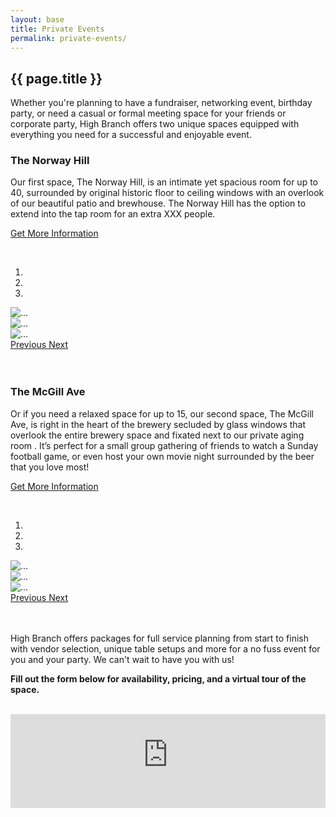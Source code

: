 ```yaml
---
layout: base
title: Private Events
permalink: private-events/
---
```


<section id="private-events" class="page bg-light-gray">
	<div class="container">
		<div class="row">
			<div class="col-md-8 col-md-offset-2">
				<h2 class="section-heading">{{ page.title }}</h2>
				<p class="lead">Whether you're planning to have a fundraiser, networking event, birthday party, or need a casual or formal meeting space for your friends or corporate party, High Branch offers two unique spaces equipped with everything you need for a successful and enjoyable event.</p>
			</div>
			<div class="col-md-8 col-md-offset-2">
				<h3>The Norway Hill</h3>
				<p>Our first space, The Norway Hill, is an intimate yet spacious room for up to 40, surrounded by original historic floor to ceiling windows with an overlook of our beautiful patio and brewhouse. The Norway Hill has the option to extend into the tap room for an extra XXX people.</p>
				<p><a href="#inquiry-form" class="page-scroll">Get More Information</a></p>
				<br>
				<div id="carousel-the-norway-hill" class="carousel slide" data-ride="carousel">
				<!-- Indicators -->
				<ol class="carousel-indicators">
					<li data-target="#carousel-the-norway-hill" data-slide-to="0" class="active"></li>
					<li data-target="#carousel-the-norway-hill" data-slide-to="1"></li>
					<li data-target="#carousel-the-norway-hill" data-slide-to="2"></li>
				</ol>
				<!-- Wrapper for slides -->
				<div class="carousel-inner" role="listbox">
					<div class="item active">
						<img src="https://via.placeholder.com/960x480" alt="...">
					</div>
					<div class="item">
						<img src="https://via.placeholder.com/960x480" alt="...">
					</div>
					<div class="item">
						<img src="https://via.placeholder.com/960x480" alt="...">
					</div>
				</div>
				<!-- Controls -->
				<a class="left carousel-control" href="#carousel-the-norway-hill" role="button" data-slide="prev">
				<span class="glyphicon glyphicon-chevron-left" aria-hidden="true"></span>
				<span class="sr-only">Previous</span>
				</a>
				<a class="right carousel-control" href="#carousel-the-norway-hill" role="button" data-slide="next">
				<span class="glyphicon glyphicon-chevron-right" aria-hidden="true"></span>
				<span class="sr-only">Next</span>
				</a>
				</div>
				<br><br>
				<h3>The McGill Ave</h3>
				<p>Or if you need a relaxed space for up to 15, our second space, The McGill Ave, is right in the heart of the brewery secluded by glass windows that overlook the entire brewery space and fixated next to our private aging room . It’s perfect for a small group gathering of friends to watch a Sunday football game, or even host your own movie night surrounded by the beer that you love most!</p>
				<p><a href="#inquiry-form" class="page-scroll">Get More Information</a></p>
				<br>
				<div id="carousel-the-mcgill-ave" class="carousel slide" data-ride="carousel">
				<!-- Indicators -->
				<ol class="carousel-indicators">
					<li data-target="#carousel-the-mcgill-ave" data-slide-to="0" class="active"></li>
					<li data-target="#carousel-the-mcgill-ave" data-slide-to="1"></li>
					<li data-target="#carousel-the-mcgill-ave" data-slide-to="2"></li>
				</ol>
				<!-- Wrapper for slides -->
				<div class="carousel-inner" role="listbox">
					<div class="item active">
						<img src="https://via.placeholder.com/960x480" alt="...">
					</div>
					<div class="item">
						<img src="https://via.placeholder.com/960x480" alt="...">
					</div>
					<div class="item">
						<img src="https://via.placeholder.com/960x480" alt="...">
					</div>
				</div>
				<!-- Controls -->
				<a class="left carousel-control" href="#carousel-the-mcgill-ave" role="button" data-slide="prev">
				<span class="glyphicon glyphicon-chevron-left" aria-hidden="true"></span>
				<span class="sr-only">Previous</span>
				</a>
				<a class="right carousel-control" href="#carousel-the-mcgill-ave" role="button" data-slide="next">
				<span class="glyphicon glyphicon-chevron-right" aria-hidden="true"></span>
				<span class="sr-only">Next</span>
				</a>
				</div>
				<br><br>
				<p id="inquiry-form">High Branch offers packages for full service planning from start to finish with vendor selection, unique table setups and more for a no fuss event for you and your party. We can't wait to have you with us!</p>
				<p><strong>Fill out the form below for availability, pricing, and a virtual tour of the space.</strong></p>
				<br>
				<div class="inquiry-form">
					<script type="text/javascript" src="//www.pixifi.com/admin/js/consolidated/jquery.iframe.Resizer.min.js"></script>
					<iframe id="pixifi-contact-form" src="https://highbranchbrewing.pixifi.com/inquiry/" sandbox="allow-same-origin allow-scripts allow-top-navigation allow-forms" scrolling="no" style="width: 100%; border: 0px solid;" ></iframe>
					<script>iFrameResize()</script>
				</div>
			</div>
		</div>
	</div>
</section>